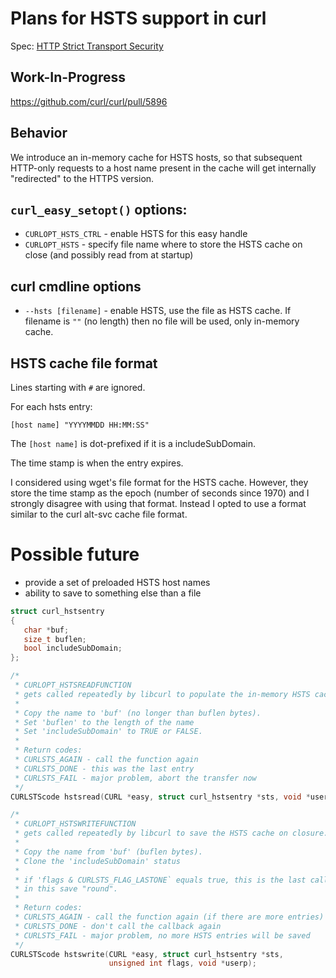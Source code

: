 # Plans for HSTS support in curl

Spec: [HTTP Strict Transport Security](https://tools.ietf.org/html/rfc6797)

## Work-In-Progress

https://github.com/curl/curl/pull/5896

## Behavior

We introduce an in-memory cache for HSTS hosts, so that subsequent HTTP-only requests to a host name present in the cache will get internally "redirected" to the HTTPS version.

## `curl_easy_setopt()` options:

 - `CURLOPT_HSTS_CTRL` - enable HSTS for this easy handle
 - `CURLOPT_HSTS` - specify file name where to store the HSTS cache on close (and possibly read from at startup)

## curl cmdline options

 - `--hsts [filename]` - enable HSTS, use the file as HSTS cache. If filename is `""` (no length) then no file will be used, only in-memory cache.

## HSTS cache file format

Lines starting with `#` are ignored.

For each hsts entry:

    [host name] "YYYYMMDD HH:MM:SS"

The `[host name]` is dot-prefixed if it is a includeSubDomain.

The time stamp is when the entry expires.

I considered using wget's file format for the HSTS cache. However, they store the time stamp as the epoch (number of seconds since 1970) and I strongly disagree with using that format. Instead I opted to use a format similar to the curl alt-svc cache file format.

# Possible future

 - provide a set of preloaded HSTS host names
 - ability to save to something else than a file

~~~c
struct curl_hstsentry
{
   char *buf;
   size_t buflen;
   bool includeSubDomain;
};

/*
 * CURLOPT_HSTSREADFUNCTION
 * gets called repeatedly by libcurl to populate the in-memory HSTS cache.
 *
 * Copy the name to 'buf' (no longer than buflen bytes).
 * Set 'buflen' to the length of the name
 * Set 'includeSubDomain' to TRUE or FALSE.
 *
 * Return codes:
 * CURLSTS_AGAIN - call the function again
 * CURLSTS_DONE - this was the last entry
 * CURLSTS_FAIL - major problem, abort the transfer now
 */
CURLSTScode hstsread(CURL *easy, struct curl_hstsentry *sts, void *userp);

/*
 * CURLOPT_HSTSWRITEFUNCTION
 * gets called repeatedly by libcurl to save the HSTS cache on closure.
 *
 * Copy the name from 'buf' (buflen bytes).
 * Clone the 'includeSubDomain' status
 *
 * if 'flags & CURLSTS_FLAG_LASTONE` equals true, this is the last callback
 * in this save "round".
 *
 * Return codes:
 * CURLSTS_AGAIN - call the function again (if there are more entries)
 * CURLSTS_DONE - don't call the callback again
 * CURLSTS_FAIL - major problem, no more HSTS entries will be saved
 */
CURLSTScode hstswrite(CURL *easy, struct curl_hstsentry *sts,
                      unsigned int flags, void *userp);